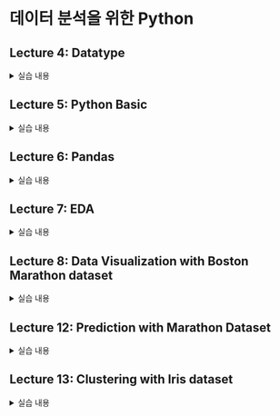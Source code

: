 # 데이터 분석을 위한 Python

## Lecture 4: Datatype
<details>
<summary>실습 내용</summary>
<div markdown="1">

1. **키워드(예약어)**
    1. 키워드 이름은 변수 이름으로 사용할 수 없고, 만약 사용한다면 에러 출력됨
       
2. **변수와 상수**
    1. 한 변수에 다른 변수를 할당했을 때, 즉 상수 자리에 변수를 넣었을 때 일어나는 일 살펴보기
    2. 두 변수에 들어있는 값을 서로 바꾸는 방법은?
       
3. **기본 자료형**
    1. 숫자형: int 와 float 타입의 차이
    2. 문자형: 문자열의 덧셈과 곱셈 활용하기, 줄바꿈 개행문자 \n
    3. 논리형: 3개 이상의 조건, and와 or 그리고 &와 |
    4. 자료형 변환 응용 문제
        1. int와 bool, str과 bool 변환하기: boolean 자료형 변환을 통해 int의 경우 0인지 아닌지, str의 경우 문자열이 비어있는지 아닌지 검사
        2. int와 float 변환하기: 정수에서 실수로 변환할 때, 실수에서 정수로 변환할 때 소수점 자리수의 변화 살펴보기
           
4. **시퀀스 자료형**
    1. String: 인덱싱에서 start, end, step 활용하기, 포함 여부 확인하는 in과 not in 활용하기
    2. Tuple: 튜플 값이 하나일 때는 반드시 뒤에 콤마(,) 추가, 인덱싱과 슬라이싱
    3. List
        1. 리스트의 값 수정, 추가, 삭제
        2. 리스트 값 삭제 함수 remove와 del의 차이
        3. 두 리스트 합치기
    4. Dictionary
        1. 딕셔너리의 새로운 key, value 추가
        2. key 값으로 value 찾는 2가지 방식
        3. 딕셔너리의 함수 keys(), values()
    5. Set: set은 중복을 허락하지 않는 자료형이므로 리스트 자료형의 중복 제거에 활용 가능

</div>
</details>

## Lecture 5: Python Basic
<details>
<summary>실습 내용</summary>
<div markdown="1">

1. **파이썬 연산자**
    1. 산술 연산자의 순서는 일반적인 사칙연산과 동일한 규칙을 따름 (곱셈, 나눗셈이 먼저)
    2. 비교 연산자를 여러 개 쓰면 and 조건이 있는 것처럼 취급됨
    3. 논리 연산자를 여러 개 이어서 쓰면 왼쪽으로부터 오른쪽으로 묶임
       
2. **파이썬 입출력 명령어**
    1. format 함수를 사용하여 출력 가능
       1. 중괄호를 앞에서부터 순서대로 채우며, 소수점 자리수 등을 format 함수로 표현할 수 있음
    3. input 함수의 기본 형식은 String 이므로, 문자열이 아닌 숫자 등을 입력받을 때는 type을 지정해줘야 함

3. **파이썬 제어문**
    1. if 문 (조건문)
        1. 1-line으로 표현하는 코드는 파이썬이라는 언어의 가장 큰 강점 중 하나임
        2. 간결한 코드를 위해 복잡하지 않은 if 문은 1-line 코드로 설계하는 것을 권장
        3. 예제 1: 두 숫자 중에 더 큰 수를 구하기 (일반적인 코드, 1-line 코드 모두 해보기)
        4. 예제 2: 둘 중에 더 큰 수를 구하고, 두 수가 같을 때는 0을 출력하게 하기

4. **for 문 (반복문)**
    1. 1-line for 문
    2. for, if를 1-line으로 동시에 함께 사용할 수도 있음.
    3. 예제 1: 리스트에서 50이 넘는 수는 몇개? 
    4. 예제 2: 소수 찾기

</div>
</details>

## Lecture 6: Pandas
<details>
<summary>실습 내용</summary>
<div markdown="1">

1. **데이터 살펴보기**
    1. head(), info(), describe() 함수 사용해보기
    2. 세 함수의 차이점 비교
       
2. **데이터 합치기**
    1. 행 기준으로(위아래로) 합치기: concat() 함수 사용
    2. 열 기준으로(옆으로): concat() 함수로 합치기, merge() 함수로 합치기
       1. merge() 함수는 SQL 의 JOIN 연산과 동일한 동작을 수행
       
3. **행, 열 삭제하기**
    1. 행 삭제: drop() 함수로 인덱스 직접 지정하여 삭제, drop_duplicates()로 중복되는 행 삭제
    2. 열 삭제: drop(axis=1) 함수로 칼럼 name 지정하여 삭제, 한 번에 여러 칼럼도 삭제 가능
       
4. **결측값 처리하기**
    1. 칼럼별 결측값 개수 확인하기
    2. 결측값 처리 방법 1) 결측값 존재하는 데이터(행)를 삭제
    3. 결측값 처리 방법 2) 결측값을 새로운 값으로 대체 (사용자가 지정한 임의의 값 또는 평균, 중앙값 등 대표값)

5. **그룹화**
    1. 칼럼의 값에 따라 데이터를 그룹화하는 함수 groupby()
    2. 그룹 객체 만들기
    3. 특정 그룹만 출력하기
    4. 그룹별 통계량 계산하기: sum(), mean() 등
6. **칼럼 변경하기**
    1. rename() 함수로 칼럼 이름 변경하기
    2. astype() 함수로 칼럼 type 변경하기
7. **apply 함수**
    1. 행 단위로 반복 작업을 수행할 때, 함수를 만든 뒤 apply()를 사용해 일괄 적용시킬 수 있음
8. **문자열 처리 함수 str**
    1. type이 문자열인 칼럼에 대해서만 사용 가능
    2. str.contains(): 특정 문자열의 포함 여부
    3. str.upper(), str.lower(): 문자열을 대문자 또는 소문자로 바꾸기
    4. 그 외에도 split(), strip(), replace() 등의 기능이 존재
    5. 텍스트 데이터를 pandas로 다룰 때 편리하게 쓰이는 함수

</div>
</details>

## Lecture 7: EDA
<details>
<summary>실습 내용</summary>
<div markdown="1">

1. **데이터 불러오기**
    1. marathon_results_2015.csv, marathon_results_2016.csv, marathon_results_2017.csv
    2. 보스턴에서 개최한 마라톤의 3년간의 참가자 기록 데이터
    3. 데이터 불러온 후, 병합 가능한지 살펴보기 위해 칼럼 확인
       
2. **데이터 전처리**
    1. 연도 데이터 보존 위해 새로운 칼럼인 Year 생성
    2. 2015, 2016, 2017 세 데이터셋을 병합
    3. 결측치 확인
    4. 결측치가 많거나, 분석에 의미가 없는 칼럼(예: 참가자 ID, Index 등) 제거
    5. 파이썬 시간 데이터 전처리: String을 timedelta 객체로 변환, timedelta 객체를 분 단위의 시간으로 변환.

3. **EDA - Table 요약**
    1. describe() 함수: 데이터의 요약 통계량 확인
    2. 참가자 나이(Age), 출신 도시(City), 국적(Country)에 따른 마라톤 기록 차이 비교
    3. 평균값, 중앙값, 최빈값 보기: mean(), median(), mode()
    4. EDA 시 주의사항: 대표값이 무엇인지에 따라, 표본의 크기에 따라 편향된 결과가 발생
    5. 예) Country에 따른 마라톤 기록 차이
    6. 국가 별로 기록에 차이가 있는 것처럼 보였지만, 참가자 수 기준 상위 20개국 기준으로 살펴봤을 때 기록에 큰 차이가 없음
    7. 작은 표본에서 몇몇 outlier들이 대표값에 영향을 미쳐 차이가 발생한 것처럼 보였던 것

4. **EDA - Graphic 시각화**
    1. 마라톤 기록(Official Time) 분포표 시각화
    2. 마라톤 기록(Official Time)과 생물학적 성별(M/F) 간의 Boxplot 시각화
    3. 마라톤 기록(Official Time)과 국가(Country) 간의 Barplot 시각화
    4. 마라톤 기록(Official Time)과 나이(Age) 간의 scatterplot 및 density 시각화
    5. 시각화에서는 각 변수들이 마라톤 기록과 큰 관련이 있는 것으로 보이지는 않음
    6. 마라톤 기록 상위 10퍼센트에 대해 scatterplot 시각화 시도하니, 연령과 기록 간의 관계 드러남
    7. 변수 간의 상관관계 분석 후 Heatmap 시각화: City, Country와 마라톤 기록 간의 낮은 상관관계 드러남

</div>
</details>

## Lecture 8: Data Visualization with Boston Marathon dataset
<details>
<summary>실습 내용</summary>
<div markdown="1">

**Kaggle의 “Boston Marathon 2015, 2016 & 2017” 데이터를 이용한 데이터 시각화 실습을 수행**  
  https://www.Kaggle.com/datasets/rojour/boston-results
  https://pandas.pydata.org/pandas-docs/stable/user_guide/visualization.html#visualization  

**데이터 불러오기 및 전처리는 이전 회차와 거의 동일**  
- State 데이터 사용을 위한 USA, CAN (미국, 캐나다) 외의 데이터 drop

- 시각화 실습의 진행 과정
1. **Bar plot**
    1. 캐나다 국적 참가자들의 출신 State 분포 시각화
    2. figure 사이즈 변경, 분류 기준 추가, x축과 y축의 label 텍스트 지정, 범례 변경, 차트 제목 지정
       
2. **Histogram**
    1. 2015-2017 전체 마라톤 기록 데이터 분포 시각화
    2. 집계 방식 변경, bar 너비 변경, KDE 추가
       
3. **Box plot**
    1. 연도에 따른 마라톤 기록 데이터 분포 시각화
    2. 분류 기준 추가, box 너비 변경

4. **Area plot**
    1. 연도별 winner의 각 Stage 기록을 시각화 (실습영상 오타, 원고가 맞습니다.)
    2. 범례 변경, x축 눈금의 text label 변경, 범례 위치 지정

5. **Scatter plot**
    1. 첫 번째 Stage의 기록과 최종 마라톤 기록 간의 관계 시각화
    2. 데이터 범위 변경(하위 10%), 마커 size와 color 변경

6. **Pie chart**
    1. 마라톤 참가자들의 나이 시각화
    2. 연령이 너무 다양하므로 구간별 데이터로 변경하여 pie chart 시각화
    3. 소수점 첫째자리까지 반올림하여 비율 % 표기

</div>
</details>

## Lecture 12: Prediction with Marathon Dataset
<details>
<summary>실습 내용</summary>
<div markdown="1">

**참고 실습 코드**  
  https://www.kaggle.com/code/yardenlevy94/data-science-test-boston-marathon-15-17

1. **데이터 적재**
    1. Boston marathon 데이터 2015-2017 병합

2. **데이터 탐색 및 전처리**
    1. 불필요한 칼럼 제거
    2. 시간 데이터 파이썬의 time 객체로 변환 후 분 데이터로 변환
    3. Country(국가) 데이터를 Continent(대륙) 데이터로 변환
    4. 결측치 제거
    5. 범주형 변수에 대해 인코딩 수행

3. **학습 데이터와 시험 데이터 준비**
    1. train, test 데이터를 70%와 30%로 나눠서 준비

4. **지도 학습 모델 학습**
    1. Linear regression Lasso and Ridge Regression, Random Forest, XGBoost (파이썬 패키지에 존재)

5. **성능 평가 및 시각화**
    1. MSE, MAE: 예측값과 실제값 사이의 차이를 계산하여 모델의 분류 성능을 계산
    2. R square: 회귀 모델의 적합도를 계산
    3. Feature importance 시각화
       1. 가장 중요한 변수는 5K

</div>
</details>


## Lecture 13: Clustering with Iris dataset
<details>
<summary>실습 내용</summary>
<div markdown="1">

1. **데이터 적재**
    1. scikit-learn의 load_iris 함수에서 데이터 가져오기

2. **데이터 탐색**
    1. Pair plot 시각화로 각 변수들 간 관계를 파악

3. **비지도학습 모델 학습**
    1. K-means clustering, DBSCAN, Hierarchal clustering

4. **학습 결과 평가 및 시각화**
    1. 비지도학습은 지도학습과 달리 정답이 없는 문제로, 성능을 직접적으로 평가할 수 없음
    2. 대신, 군집화 결과를 시각화하여 분석가가 직접 판단하거나 inertia(within cluster sum of squares)와 지표로 같은 군집화의 품질을 평가할 수는 있음
    3. scatter plot 시각화
    4. dendrogram 시각화
    5. 분류 범주 결과 시각화

</div>
</details>

